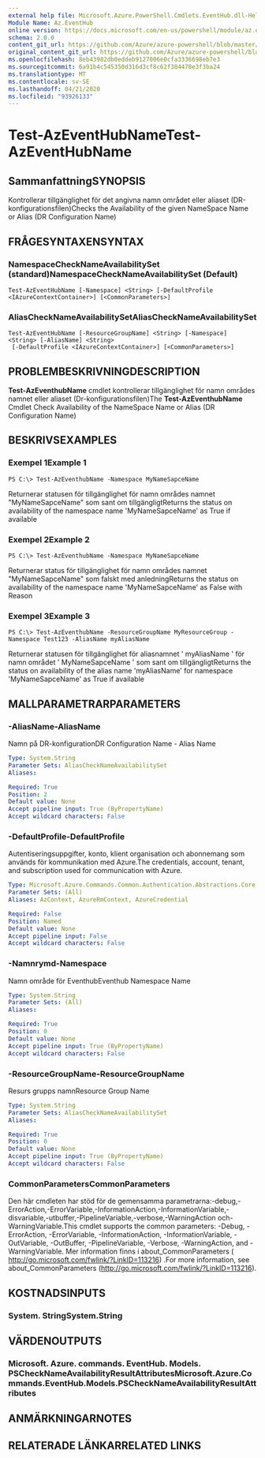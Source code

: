 ```yaml
---
external help file: Microsoft.Azure.PowerShell.Cmdlets.EventHub.dll-Help.xml
Module Name: Az.EventHub
online version: https://docs.microsoft.com/en-us/powershell/module/az.eventhub/test-azeventhubname
schema: 2.0.0
content_git_url: https://github.com/Azure/azure-powershell/blob/master/src/EventHub/EventHub/help/Test-AzEventHubName.md
original_content_git_url: https://github.com/Azure/azure-powershell/blob/master/src/EventHub/EventHub/help/Test-AzEventHubName.md
ms.openlocfilehash: 8eb43982db0eddeb9127006e0cfa3336698eb7e3
ms.sourcegitcommit: 6a91b4c545350d316d3cf8c62f384478e3f3ba24
ms.translationtype: MT
ms.contentlocale: sv-SE
ms.lasthandoff: 04/21/2020
ms.locfileid: "93926133"
---
```

# <span data-ttu-id="2340f-101">Test-AzEventHubName</span><span class="sxs-lookup"><span data-stu-id="2340f-101">Test-AzEventHubName</span></span>

## <span data-ttu-id="2340f-102">Sammanfattning</span><span class="sxs-lookup"><span data-stu-id="2340f-102">SYNOPSIS</span></span>
<span data-ttu-id="2340f-103">Kontrollerar tillgänglighet för det angivna namn området eller aliaset (DR-konfigurationsfilen)</span><span class="sxs-lookup"><span data-stu-id="2340f-103">Checks the Availability of the given NameSpace Name or Alias (DR Configuration Name)</span></span>

## <span data-ttu-id="2340f-104">FRÅGESYNTAXEN</span><span class="sxs-lookup"><span data-stu-id="2340f-104">SYNTAX</span></span>

### <span data-ttu-id="2340f-105">NamespaceCheckNameAvailabilitySet (standard)</span><span class="sxs-lookup"><span data-stu-id="2340f-105">NamespaceCheckNameAvailabilitySet (Default)</span></span>
```
Test-AzEventHubName [-Namespace] <String> [-DefaultProfile <IAzureContextContainer>] [<CommonParameters>]
```

### <span data-ttu-id="2340f-106">AliasCheckNameAvailabilitySet</span><span class="sxs-lookup"><span data-stu-id="2340f-106">AliasCheckNameAvailabilitySet</span></span>
```
Test-AzEventHubName [-ResourceGroupName] <String> [-Namespace] <String> [-AliasName] <String>
 [-DefaultProfile <IAzureContextContainer>] [<CommonParameters>]
```

## <span data-ttu-id="2340f-107">PROBLEMBESKRIVNING</span><span class="sxs-lookup"><span data-stu-id="2340f-107">DESCRIPTION</span></span>
<span data-ttu-id="2340f-108">**Test-AzEventhubName** cmdlet kontrollerar tillgänglighet för namn områdes namnet eller aliaset (Dr-konfigurationsfilen)</span><span class="sxs-lookup"><span data-stu-id="2340f-108">The **Test-AzEventhubName** Cmdlet Check Availability of the NameSpace Name or Alias (DR Configuration Name)</span></span>

## <span data-ttu-id="2340f-109">BESKRIVS</span><span class="sxs-lookup"><span data-stu-id="2340f-109">EXAMPLES</span></span>

### <span data-ttu-id="2340f-110">Exempel 1</span><span class="sxs-lookup"><span data-stu-id="2340f-110">Example 1</span></span>
```
PS C:\> Test-AzEventhubName -Namespace MyNameSapceName
```

<span data-ttu-id="2340f-111">Returnerar statusen för tillgänglighet för namn områdes namnet "MyNameSapceName" som sant om tillgängligt</span><span class="sxs-lookup"><span data-stu-id="2340f-111">Returns the status on availability of the namespace name 'MyNameSapceName' as True if available</span></span>

### <span data-ttu-id="2340f-112">Exempel 2</span><span class="sxs-lookup"><span data-stu-id="2340f-112">Example 2</span></span>
```
PS C:\> Test-AzEventhubName -Namespace MyNameSapceName
```

<span data-ttu-id="2340f-113">Returnerar status för tillgänglighet för namn områdes namnet "MyNameSapceName" som falskt med anledning</span><span class="sxs-lookup"><span data-stu-id="2340f-113">Returns the status on availability of the namespace name 'MyNameSapceName' as False with Reason</span></span>

### <span data-ttu-id="2340f-114">Exempel 3</span><span class="sxs-lookup"><span data-stu-id="2340f-114">Example 3</span></span>
```
PS C:\> Test-AzEventhubName -ResourceGroupName MyResourceGroup -Namespace Test123 -AliasName myAliasName
```

<span data-ttu-id="2340f-115">Returnerar statusen för tillgänglighet för aliasnamnet ' myAliasName ' för namn området ' MyNameSapceName ' som sant om tillgängligt</span><span class="sxs-lookup"><span data-stu-id="2340f-115">Returns the status on availability of the alias name 'myAliasName' for namespace 'MyNameSapceName' as True if available</span></span>

## <span data-ttu-id="2340f-116">MALLPARAMETRAR</span><span class="sxs-lookup"><span data-stu-id="2340f-116">PARAMETERS</span></span>

### <span data-ttu-id="2340f-117">-AliasName</span><span class="sxs-lookup"><span data-stu-id="2340f-117">-AliasName</span></span>
<span data-ttu-id="2340f-118">Namn på DR-konfiguration</span><span class="sxs-lookup"><span data-stu-id="2340f-118">DR Configuration Name - Alias Name</span></span>

```yaml
Type: System.String
Parameter Sets: AliasCheckNameAvailabilitySet
Aliases:

Required: True
Position: 2
Default value: None
Accept pipeline input: True (ByPropertyName)
Accept wildcard characters: False
```

### <span data-ttu-id="2340f-119">-DefaultProfile</span><span class="sxs-lookup"><span data-stu-id="2340f-119">-DefaultProfile</span></span>
<span data-ttu-id="2340f-120">Autentiseringsuppgifter, konto, klient organisation och abonnemang som används för kommunikation med Azure.</span><span class="sxs-lookup"><span data-stu-id="2340f-120">The credentials, account, tenant, and subscription used for communication with Azure.</span></span>

```yaml
Type: Microsoft.Azure.Commands.Common.Authentication.Abstractions.Core.IAzureContextContainer
Parameter Sets: (All)
Aliases: AzContext, AzureRmContext, AzureCredential

Required: False
Position: Named
Default value: None
Accept pipeline input: False
Accept wildcard characters: False
```

### <span data-ttu-id="2340f-121">-Namnrymd</span><span class="sxs-lookup"><span data-stu-id="2340f-121">-Namespace</span></span>
<span data-ttu-id="2340f-122">Namn område för Eventhub</span><span class="sxs-lookup"><span data-stu-id="2340f-122">Eventhub Namespace Name</span></span>

```yaml
Type: System.String
Parameter Sets: (All)
Aliases:

Required: True
Position: 0
Default value: None
Accept pipeline input: True (ByPropertyName)
Accept wildcard characters: False
```

### <span data-ttu-id="2340f-123">-ResourceGroupName</span><span class="sxs-lookup"><span data-stu-id="2340f-123">-ResourceGroupName</span></span>
<span data-ttu-id="2340f-124">Resurs grupps namn</span><span class="sxs-lookup"><span data-stu-id="2340f-124">Resource Group Name</span></span>

```yaml
Type: System.String
Parameter Sets: AliasCheckNameAvailabilitySet
Aliases:

Required: True
Position: 0
Default value: None
Accept pipeline input: True (ByPropertyName)
Accept wildcard characters: False
```

### <span data-ttu-id="2340f-125">CommonParameters</span><span class="sxs-lookup"><span data-stu-id="2340f-125">CommonParameters</span></span>
<span data-ttu-id="2340f-126">Den här cmdleten har stöd för de gemensamma parametrarna:-debug,-ErrorAction,-ErrorVariable,-InformationAction,-InformationVariable,-disvariable,-utbuffer,-PipelineVariable,-verbose,-WarningAction och-WarningVariable.</span><span class="sxs-lookup"><span data-stu-id="2340f-126">This cmdlet supports the common parameters: -Debug, -ErrorAction, -ErrorVariable, -InformationAction, -InformationVariable, -OutVariable, -OutBuffer, -PipelineVariable, -Verbose, -WarningAction, and -WarningVariable.</span></span> <span data-ttu-id="2340f-127">Mer information finns i about_CommonParameters ( http://go.microsoft.com/fwlink/?LinkID=113216) .</span><span class="sxs-lookup"><span data-stu-id="2340f-127">For more information, see about_CommonParameters (http://go.microsoft.com/fwlink/?LinkID=113216).</span></span>

## <span data-ttu-id="2340f-128">KOSTNADS</span><span class="sxs-lookup"><span data-stu-id="2340f-128">INPUTS</span></span>

### <span data-ttu-id="2340f-129">System. String</span><span class="sxs-lookup"><span data-stu-id="2340f-129">System.String</span></span>

## <span data-ttu-id="2340f-130">VÄRDEN</span><span class="sxs-lookup"><span data-stu-id="2340f-130">OUTPUTS</span></span>

### <span data-ttu-id="2340f-131">Microsoft. Azure. commands. EventHub. Models. PSCheckNameAvailabilityResultAttributes</span><span class="sxs-lookup"><span data-stu-id="2340f-131">Microsoft.Azure.Commands.EventHub.Models.PSCheckNameAvailabilityResultAttributes</span></span>

## <span data-ttu-id="2340f-132">ANMÄRKNINGAR</span><span class="sxs-lookup"><span data-stu-id="2340f-132">NOTES</span></span>

## <span data-ttu-id="2340f-133">RELATERADE LÄNKAR</span><span class="sxs-lookup"><span data-stu-id="2340f-133">RELATED LINKS</span></span>
